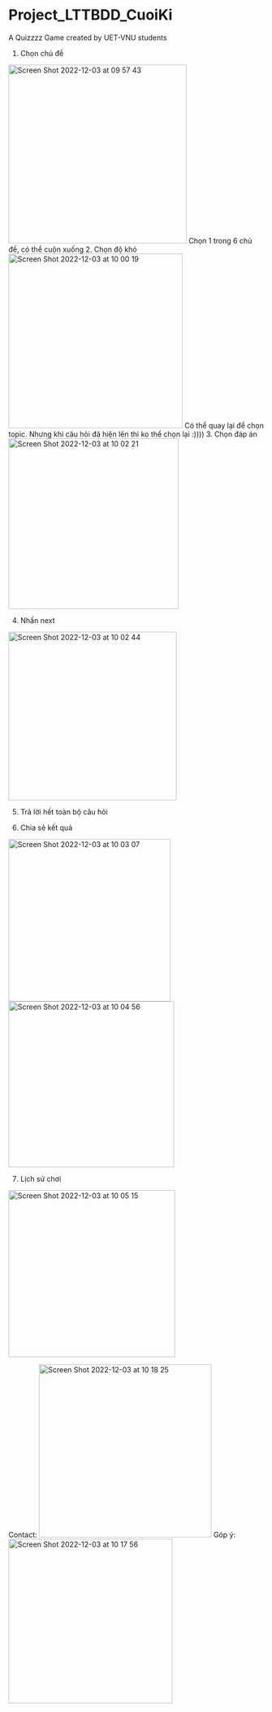 # Project_LTTBDD_CuoiKi

A Quizzzz Game created by UET-VNU students

1. Chọn chủ đề 
<img width="351" alt="Screen Shot 2022-12-03 at 09 57 43" src="https://user-images.githubusercontent.com/71619694/205419215-842f97db-8a02-47c9-a6b9-6378c580de16.png">
Chọn 1 trong 6 chủ đề, có thể cuộn xuống
2. Chọn độ khó
<img width="343" alt="Screen Shot 2022-12-03 at 10 00 19" src="https://user-images.githubusercontent.com/71619694/205419308-792b4d7f-2896-41f1-a1b5-192281cc3bcf.png">
Có thể quay lại để chọn topic. Nhưng khi câu hỏi đã hiện lên thì ko thể chọn lại :))))
3. Chọn đáp án
<img width="335" alt="Screen Shot 2022-12-03 at 10 02 21" src="https://user-images.githubusercontent.com/71619694/205419376-4b2a212e-2372-46e9-8f45-ff4557d39ddc.png">

4. Nhấn next
<img width="331" alt="Screen Shot 2022-12-03 at 10 02 44" src="https://user-images.githubusercontent.com/71619694/205419401-8564d8f8-a97b-49bd-9796-aed790440b72.png">

5. Trả lời hết toàn bộ câu hỏi

6. Chia sẻ kết quả
<img width="319" alt="Screen Shot 2022-12-03 at 10 03 07" src="https://user-images.githubusercontent.com/71619694/205419415-a54a8815-14db-42d8-84d2-85a0cdc10654.png">

<img width="326" alt="Screen Shot 2022-12-03 at 10 04 56" src="https://user-images.githubusercontent.com/71619694/205419464-7f1314f9-76f0-479e-b7dc-2b1ce6509f1f.png">

7. Lịch sử chơi
<img width="328" alt="Screen Shot 2022-12-03 at 10 05 15" src="https://user-images.githubusercontent.com/71619694/205419471-2245b101-764b-4152-9764-feecddacb3b6.png">

Contact:
<img width="340" alt="Screen Shot 2022-12-03 at 10 18 25" src="https://user-images.githubusercontent.com/71619694/205419897-2482b0a3-691f-4f0f-a37c-6ad35a46624e.png">
Góp ý:
<img width="323" alt="Screen Shot 2022-12-03 at 10 17 56" src="https://user-images.githubusercontent.com/71619694/205419882-9fe4a9c7-935c-4216-8b69-4f672f824e16.png">


